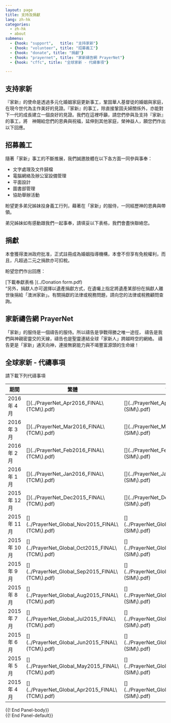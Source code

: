 ```yaml
---
layout: page
title: 支持及捐獻
lang: zh-hk
categories: 
  - zh-hk
  - about
submenu:
  - {hook: "support",   title: "支持家新"}
  - {hook: "volunteer", title: "招募義工"}
  - {hook: "donate", title: "捐獻"}
  - {hook: "prayernet", title: "家新禱告網 PrayerNet"}
  - {hook: "cffc", title: "全球家新 - 代禱事項"}

---
```


支持家新<a name="support">&nbsp;</a>
-------

『家新』的使命是透過多元化婚姻家庭更新事工，鞏固華人基督徒的婚姻與家庭，在現今世代為主作美好的見證。『家新』的事工，除直接鞏固夫婦關係外，亦能對下一代的成長建立一個良好的見證。我們在這裡呼籲，請您們參與及支持『家新』的事工，將　神賜給您們的恩典與祝福，延伸到其他家庭，榮神益人，願您們作出以下回應。

招募義工<a name="volunteer">&nbsp;</a>
--------
隨著「家新」事工的不斷推展，我們誠邀肢體在以下各方面一同參與事奉：

- 文字處理及文件歸檔
- 電腦網絡及辦公室設備管理
- 平面設計
- 圖書部管理
- 協助舉辦活動

盼望更多弟兄姊妹投身義工行列，藉著在「家新」的服侍，一同經歷神的恩典與帶領。

弟兄姊妹如有感動跟我們一起事奉，請填妥以下表格，我們會盡快聯絡您。

捐獻<a name="donate">&nbsp;</a>
----
本會獲得澳洲政府批准，正式註冊成為婚姻指導機構，本會不但享有免稅權利，而且，凡超過二元之捐款亦可扣稅。  

盼望您們作出回應：  


[下載奉獻表格 <span class="glyphicon glyphicon-download-alt"></span>](../Donation form.pdf)  
“另外，捐獻人亦可選擇以遺產捐獻方式，在遺囑上指定將遺產某部份在捐獻人離世後捐給「澳洲家新」。有關捐獻的法律或稅務問題，請向您的法律或稅務顧問查詢。

家新禱告網 PrayerNet<a name="prayernet">&nbsp;</a>
--------------------
「家新」的服侍是一個禱告的服侍。所以禱告是爭戰得勝之唯一途徑，
禱告是我們與神親密靈交的天線，禱告也是聖靈連結全球「家新人」跨越時空的網絡。
禱告更是「家新」通天向神，連接無窮能力與不竭豐富源頭的生命線！ 　


全球家新 - 代禱事項<a name="cffc">&nbsp;</a>
-------------------
請下載下列代禱事項
<div class="panel panel-default">
<div class="panel-body">
<table class="table">
<thead>
<tr>
<th>期間</th><th>繁體</th><th>简体</th>
<tr>
<tbody>
<tr>
<td>2016年&nbsp;4月</td>
<td>
[<span class="glyphicon glyphicon-download-alt"></span>](../PrayerNet_Apr2016_FINAL\(TCM\).pdf)  
</td>
<td>
[<span class="glyphicon glyphicon-download-alt"></span>](../PrayerNet_Apr2016_FINAL\(SIM\).pdf)
</td>
</tr>
<tr>
<td>2016年&nbsp;3月</td>
<td>
[<span class="glyphicon glyphicon-download-alt"></span>](../PrayerNet_Mar2016_FINAL\(TCM\).pdf)  
</td>
<td>
[<span class="glyphicon glyphicon-download-alt"></span>](../PrayerNet_Mar2016_FINAL\(SIM\).pdf)
</td>
</tr>
<tr>
<td>2016年&nbsp;2月</td>
<td>
[<span class="glyphicon glyphicon-download-alt"></span>](../PrayerNet_Feb2016_FINAL\(TCM\).pdf)  
</td>
<td>
[<span class="glyphicon glyphicon-download-alt"></span>](../PrayerNet_Feb2016_FINAL\(SIM\).pdf)
</td>
</tr>
<tr>
<td>2016年&nbsp;1月</td>
<td>
[<span class="glyphicon glyphicon-download-alt"></span>](../PrayerNet_Jan2016_FINAL\(TCM\).pdf)  
</td>
<td>
[<span class="glyphicon glyphicon-download-alt"></span>](../PrayerNet_Jan2016_FINAL\(SIM\).pdf)
</td>
</tr>
<tr>
<td>2015年&nbsp;12月</td>
<td>
[<span class="glyphicon glyphicon-download-alt"></span>](../PrayerNet_Dec2015_FINAL\(TCM\).pdf)  
</td>
<td>
[<span class="glyphicon glyphicon-download-alt"></span>](../PrayerNet_Dec2015_FINAL\(SIM\).pdf)
</td>
</tr>
<tr>
<td>2015年&nbsp;11月</td>
<td>
[<span class="glyphicon glyphicon-download-alt"></span>](../PrayerNet_Global_Nov2015_FINAL\(TCM\).pdf)  
</td>
<td>
[<span class="glyphicon glyphicon-download-alt"></span>](../PrayerNet_Global_Nov2015_FINAL\(SIM\).pdf)
</td>
</tr>
<tr>
<td>2015年&nbsp;10月</td>
<td>
[<span class="glyphicon glyphicon-download-alt"></span>](../PrayerNet_Global_Oct2015_FINAL\(TCM\).pdf)  
</td>
<td>
[<span class="glyphicon glyphicon-download-alt"></span>](../PrayerNet_Global_Oct2015_FINAL\(SIM\).pdf)
</td>
</tr>
<tr>
<td>2015年&nbsp;9月</td>
<td>
[<span class="glyphicon glyphicon-download-alt"></span>](../PrayerNet_Global_Sep2015_FINAL\(TCM\).pdf)  
</td>
<td>
[<span class="glyphicon glyphicon-download-alt"></span>](../PrayerNet_Global_Sep2015_FINAL\(SIM\).pdf)
</td>
</tr>
<tr>
<td>2015年&nbsp;8月</td>
<td>
[<span class="glyphicon glyphicon-download-alt"></span>](../PrayerNet_Global_Aug2015_FINAL\(TCM\).pdf)  
</td>
<td>
[<span class="glyphicon glyphicon-download-alt"></span>](../PrayerNet_Global_Aug2015_FINAL\(SIM\).pdf)
</td>
</tr>
<tr>
<td>2015年&nbsp;7月</td>
<td>
[<span class="glyphicon glyphicon-download-alt"></span>](../PrayerNet_Global_Jul2015_FINAL\(TCM\).pdf)  
</td>
<td>
[<span class="glyphicon glyphicon-download-alt"></span>](../PrayerNet_Global_Jul2015_FINAL\(SIM\).pdf)
</td>
</tr>
<tr>
<td>2015年&nbsp;6月</td>
<td>
[<span class="glyphicon glyphicon-download-alt"></span>](../PrayerNet_Global_Jun2015_FINAL\(TCM\).pdf)  
</td>
<td>
[<span class="glyphicon glyphicon-download-alt"></span>](../PrayerNet_Global_Jun2015_FINAL\(SIM\).pdf)
</td>
</tr>
<tr>
<td>2015年&nbsp;5月</td>
<td>
[<span class="glyphicon glyphicon-download-alt"></span>](../PrayerNet_Global_May2015_FINAL\(TCM\).pdf)  
</td>
<td>
[<span class="glyphicon glyphicon-download-alt"></span>](../PrayerNet_Global_May2015_FINAL\(SIM\).pdf)
</td>
</tr>
<tr>
<td>2015年&nbsp;4月</td>
<td>
[<span class="glyphicon glyphicon-download-alt"></span>](../PrayerNet_Global_Apr2015_FINAL\(TCM\).pdf)  
</td>
<td>
[<span class="glyphicon glyphicon-download-alt"></span>](../PrayerNet_Global_Apr2015_FINAL\(SIM\).pdf)
</td>
</tr>
</tbody>
</thead>
</table>
</div> {{! End Panel-body}}
</div> {{! End Panel-default}}
